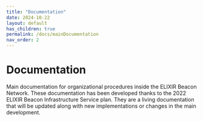 ```yaml
---
title: "Documentation"
date: 2024-10-22
layout: default
has_children: true
permalink: /docs/mainDocumentation
nav_order: 2
---
```


# Documentation

Main documentation for organizational procedures inside the ELIXIR Beacon Network. These documentation has been developed thanks to the 2022 ELIXIR Beacon Infrastructure Service plan. They are a living documentation that will be updated along with new implementations or changes in the main development.